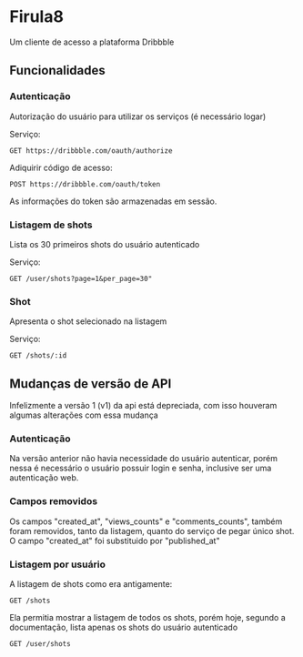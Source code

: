 # Firula8
Um cliente de acesso a plataforma Dribbble

## Funcionalidades

### Autenticação

Autorização do usuário para utilizar os serviços (é necessário logar)

Serviço:
```
GET https://dribbble.com/oauth/authorize
```

Adiquirir código de acesso:
```
POST https://dribbble.com/oauth/token
```

As informações do token são armazenadas em sessão.

### Listagem de shots
Lista os 30 primeiros shots do usuário autenticado

Serviço:
```
GET /user/shots?page=1&per_page=30"
```

### Shot
Apresenta o shot selecionado na listagem

Serviço:
```
GET /shots/:id
```

## Mudanças de versão de API
Infelizmente a versão 1 (v1) da api está depreciada, com isso houveram algumas alterações com essa mudança

### Autenticação
Na versão anterior não havia necessidade do usuário autenticar, porém nessa é necessário o usuário possuir login e senha, inclusive ser uma autenticação web.

### Campos removidos
Os campos "created_at", "views_counts" e "comments_counts", também foram removidos, tanto da listagem, quanto do serviço de pegar único shot. O campo "created_at" foi substituido por "published_at"

### Listagem por usuário
A listagem de shots como era antigamente:
```
GET /shots
```

Ela permitia mostrar a listagem de todos os shots, porém hoje, segundo a documentação, lista apenas os shots do usuário autenticado
```
GET /user/shots
```




